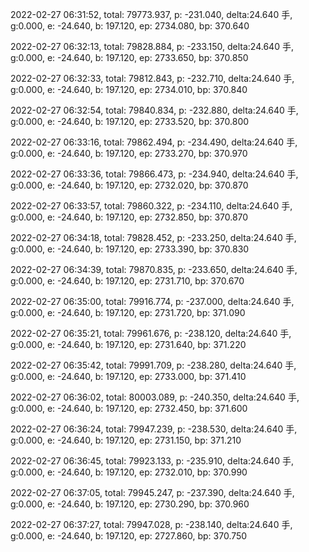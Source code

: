 2022-02-27 06:31:52, total: 79773.937, p: -231.040, delta:24.640 手, g:0.000, e: -24.640, b: 197.120, ep: 2734.080, bp: 370.640

2022-02-27 06:32:13, total: 79828.884, p: -233.150, delta:24.640 手, g:0.000, e: -24.640, b: 197.120, ep: 2733.650, bp: 370.850

2022-02-27 06:32:33, total: 79812.843, p: -232.710, delta:24.640 手, g:0.000, e: -24.640, b: 197.120, ep: 2734.010, bp: 370.840

2022-02-27 06:32:54, total: 79840.834, p: -232.880, delta:24.640 手, g:0.000, e: -24.640, b: 197.120, ep: 2733.520, bp: 370.800

2022-02-27 06:33:16, total: 79862.494, p: -234.490, delta:24.640 手, g:0.000, e: -24.640, b: 197.120, ep: 2733.270, bp: 370.970

2022-02-27 06:33:36, total: 79866.473, p: -234.940, delta:24.640 手, g:0.000, e: -24.640, b: 197.120, ep: 2732.020, bp: 370.870

2022-02-27 06:33:57, total: 79860.322, p: -234.110, delta:24.640 手, g:0.000, e: -24.640, b: 197.120, ep: 2732.850, bp: 370.870

2022-02-27 06:34:18, total: 79828.452, p: -233.250, delta:24.640 手, g:0.000, e: -24.640, b: 197.120, ep: 2733.390, bp: 370.830

2022-02-27 06:34:39, total: 79870.835, p: -233.650, delta:24.640 手, g:0.000, e: -24.640, b: 197.120, ep: 2731.710, bp: 370.670

2022-02-27 06:35:00, total: 79916.774, p: -237.000, delta:24.640 手, g:0.000, e: -24.640, b: 197.120, ep: 2731.720, bp: 371.090

2022-02-27 06:35:21, total: 79961.676, p: -238.120, delta:24.640 手, g:0.000, e: -24.640, b: 197.120, ep: 2731.640, bp: 371.220

2022-02-27 06:35:42, total: 79991.709, p: -238.280, delta:24.640 手, g:0.000, e: -24.640, b: 197.120, ep: 2733.000, bp: 371.410

2022-02-27 06:36:02, total: 80003.089, p: -240.350, delta:24.640 手, g:0.000, e: -24.640, b: 197.120, ep: 2732.450, bp: 371.600

2022-02-27 06:36:24, total: 79947.239, p: -238.530, delta:24.640 手, g:0.000, e: -24.640, b: 197.120, ep: 2731.150, bp: 371.210

2022-02-27 06:36:45, total: 79923.133, p: -235.910, delta:24.640 手, g:0.000, e: -24.640, b: 197.120, ep: 2732.010, bp: 370.990

2022-02-27 06:37:05, total: 79945.247, p: -237.390, delta:24.640 手, g:0.000, e: -24.640, b: 197.120, ep: 2730.290, bp: 370.960

2022-02-27 06:37:27, total: 79947.028, p: -238.140, delta:24.640 手, g:0.000, e: -24.640, b: 197.120, ep: 2727.860, bp: 370.750